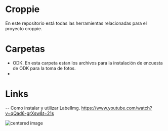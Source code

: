 # Croppie
En este repositorio está todas las herramientas relacionadas  para el proyecto croppie.

# Carpetas
- ODK. En esta carpeta estan los archivos para la instalación de encuesta de ODK para la toma de fotos.
-


# Links
-- Como instalar y utilizar LabelImg.  https://www.youtube.com/watch?v=qQad6-grXsw&t=21s

<img src="https://github.com/j-river1/sensoresbovinos/blob/main/Imagenes/Vaca1.png" alt="centered image" id="logo" data-height-percentage="100" data-actual-width="140" data-actual-height="55" class="center">
